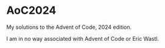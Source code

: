 # AoC2024
My solutions to the Advent of Code, 2024 edition.

I am in no way associated with Advent of Code or Eric Wastl.
